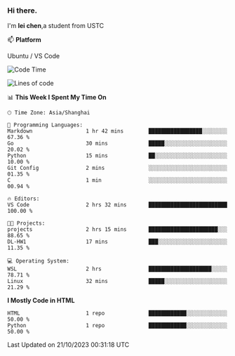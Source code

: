 ### Hi there.
I'm **lei chen**,a student from USTC

📫 **Platform**

Ubuntu / VS Code

<!--START_SECTION:waka-->
![Code Time](http://img.shields.io/badge/Code%20Time-119%20hrs%2046%20mins-blue)

![Lines of code](https://img.shields.io/badge/From%20Hello%20World%20I%27ve%20Written-12.0%20thousand%20lines%20of%20code-blue)

📊 **This Week I Spent My Time On** 

```text
🕑︎ Time Zone: Asia/Shanghai

💬 Programming Languages: 
Markdown                 1 hr 42 mins        █████████████████░░░░░░░░   67.36 % 
Go                       30 mins             █████░░░░░░░░░░░░░░░░░░░░   20.02 % 
Python                   15 mins             ██░░░░░░░░░░░░░░░░░░░░░░░   10.00 % 
Git Config               2 mins              ░░░░░░░░░░░░░░░░░░░░░░░░░   01.35 % 
C                        1 min               ░░░░░░░░░░░░░░░░░░░░░░░░░   00.94 % 

🔥 Editors: 
VS Code                  2 hrs 32 mins       █████████████████████████   100.00 % 

🐱‍💻 Projects: 
projects                 2 hrs 15 mins       ██████████████████████░░░   88.65 % 
DL-HW1                   17 mins             ███░░░░░░░░░░░░░░░░░░░░░░   11.35 % 

💻 Operating System: 
WSL                      2 hrs               ████████████████████░░░░░   78.71 % 
Linux                    32 mins             █████░░░░░░░░░░░░░░░░░░░░   21.29 % 
```

**I Mostly Code in HTML** 

```text
HTML                     1 repo              ████████████░░░░░░░░░░░░░   50.00 % 
Python                   1 repo              ████████████░░░░░░░░░░░░░   50.00 % 
```




 Last Updated on 21/10/2023 00:31:18 UTC
<!--END_SECTION:waka-->
